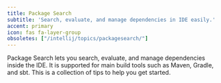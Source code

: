 ```yaml
---
title: Package Search
subtitle: 'Search, evaluate, and manage dependencies in IDE easily.'
accent: primary
icon: fas fa-layer-group
obsoletes: ["/intellij/topics/packagesearch/"]
---
```


Package Search lets you search, evaluate, and manage dependencies inside the IDE. It is supported for main build tools such as Maven, Gradle, and sbt. This is a collection of tips to help you get started.
